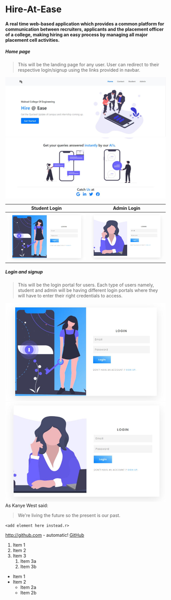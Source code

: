 # Hire-At-Ease

#### A real time web-based application which provides a common platform for communication between recruiters, applicants and the placement officer of a college, making hiring an easy process by managing all major placement cell activities.

##### Home page
> This will be the landing page for any user. User can redirect to their respective login/signup using the links provided in navbar.

![Home Page](https://github.com/srilakshmihs/Hire-At-Ease/blob/master/public/display/hm1.JPG)
![Home Page](https://github.com/srilakshmihs/Hire-At-Ease/blob/master/public/display/hm3.JPG)

Student Login              |  Admin Login
:-------------------------:|:-------------------------:
![](https://github.com/srilakshmihs/Hire-At-Ease/blob/master/public/display/login1.JPG)  |  ![](https://github.com/srilakshmihs/Hire-At-Ease/blob/master/public/display/login2.JPG)

##### Login and signup
> This will be the login portal for users. Each type of users namely, student and admin will be having different login portals where they will have to enter their right credentials to access.

![Login Page](https://github.com/srilakshmihs/Hire-At-Ease/blob/master/public/display/login1.JPG)![Login Page](https://github.com/srilakshmihs/Hire-At-Ease/blob/master/public/display/login2.JPG)
As Kanye West said:

> We're living the future so
> the present is our past.


`<add element here instead.r>` 

http://github.com - automatic!
[GitHub](http://github.com)

1. Item 1
1. Item 2
1. Item 3
   1. Item 3a
   1. Item 3b

* Item 1
* Item 2
  * Item 2a
  * Item 2b

